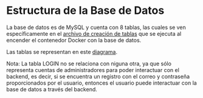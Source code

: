 # Estructura de la Base de Datos

La base de datos es de MySQL y cuenta con 8 tablas, las cuales se ven específicamente en el [archivo de creación de tablas](../scripts/1_create-tables.sql) que se ejecuta al encender el contenedor Docker con la base de datos.

Las tablas se representan en este [diagrama](diagrams/TablasBaseDeDatos.png).

Nota: La tabla LOGIN no se relaciona con niguna otra, ya que sólo representa cuentas de administradores para poder interactuar con el backend, es decir, si se encuentra un registro con el correo y contraseña proporcionados por el usuario, entonces el usuario puede interactuar con la base de datos a través del backend.